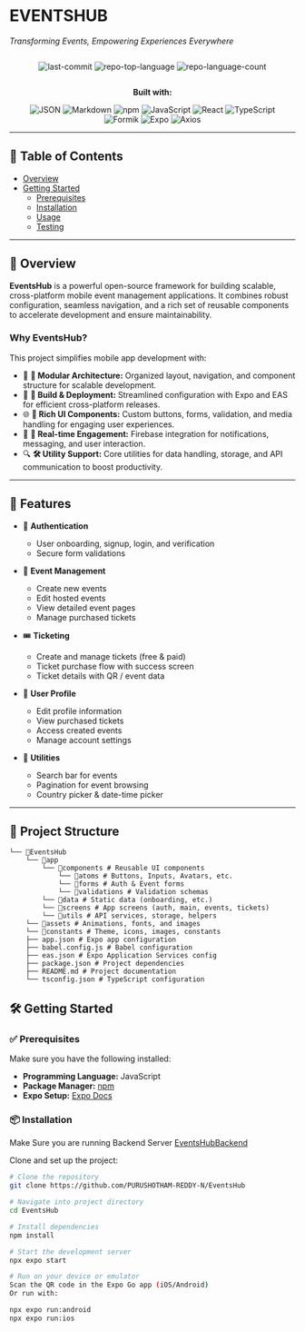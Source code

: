 # EVENTSHUB  
*Transforming Events, Empowering Experiences Everywhere*  

<div align="center" style="display:flex;flex-direction:row; justify-content:center;">

![last-commit](https://img.shields.io/github/last-commit/PURUSHOTHAM-REDDY-N/EventsHub?style=flat&logo=git&logoColor=white&color=0080ff)  ![repo-top-language](https://img.shields.io/github/languages/top/PURUSHOTHAM-REDDY-N/EventsHub?style=flat&color=0080ff)  ![repo-language-count](https://img.shields.io/github/languages/count/PURUSHOTHAM-REDDY-N/EventsHub?style=flat&color=0080ff)  
</div>
<div align="center">

**Built with:**  

![JSON](https://img.shields.io/badge/JSON-000000.svg?style=flat&logo=JSON&logoColor=white)  ![Markdown](https://img.shields.io/badge/Markdown-000000.svg?style=flat&logo=Markdown&logoColor=white)  ![npm](https://img.shields.io/badge/npm-CB3837.svg?style=flat&logo=npm&logoColor=white)  ![JavaScript](https://img.shields.io/badge/JavaScript-F7DF1E.svg?style=flat&logo=JavaScript&logoColor=black)   ![React](https://img.shields.io/badge/ReactNative-61DAFB.svg?style=flat&logo=React&logoColor=black)  ![TypeScript](https://img.shields.io/badge/TypeScript-3178C6.svg?style=flat&logo=TypeScript&logoColor=white)  
![Formik](https://img.shields.io/badge/Formik-2563EB.svg?style=flat&logo=Formik&logoColor=white)  ![Expo](https://img.shields.io/badge/Expo-000020.svg?style=flat&logo=Expo&logoColor=white)  ![Axios](https://img.shields.io/badge/Axios-5A29E4.svg?style=flat&logo=Axios&logoColor=white)  

</div>  

---

## 📑 Table of Contents
- [Overview](#overview)  
- [Getting Started](#getting-started)  
  - [Prerequisites](#prerequisites)  
  - [Installation](#installation)  
  - [Usage](#usage)  
  - [Testing](#testing)  

---

## 🚀 Overview  
**EventsHub** is a powerful open-source framework for building scalable, cross-platform mobile event management applications. It combines robust configuration, seamless navigation, and a rich set of reusable components to accelerate development and ensure maintainability.  

### Why EventsHub?  
This project simplifies mobile app development with:  

- 🎯 **🧩 Modular Architecture:** Organized layout, navigation, and component structure for scalable development.  
- 🚀 **🔧 Build & Deployment:** Streamlined configuration with Expo and EAS for efficient cross-platform releases.  
- 🌐 **🌟 Rich UI Components:** Custom buttons, forms, validation, and media handling for engaging user experiences.  
- 🔔 **📱 Real-time Engagement:** Firebase integration for notifications, messaging, and user interaction.  
- 🔍 **🛠 Utility Support:** Core utilities for data handling, storage, and API communication to boost productivity.  

---

## 🚀 Features

- 🔐 **Authentication**
  - User onboarding, signup, login, and verification
  - Secure form validations

- 🎉 **Event Management**
  - Create new events
  - Edit hosted events
  - View detailed event pages
  - Manage purchased tickets

- 🎟 **Ticketing**
  - Create and manage tickets (free & paid)
  - Ticket purchase flow with success screen
  - Ticket details with QR / event data

- 👤 **User Profile**
  - Edit profile information
  - View purchased tickets
  - Access created events
  - Manage account settings

- 🔎 **Utilities**
  - Search bar for events
  - Pagination for event browsing
  - Country picker & date-time picker

---
## 📂 Project Structure

```
└── 📁EventsHub
    └── 📁app
        └── 📁components # Reusable UI components
            └── 📁atoms # Buttons, Inputs, Avatars, etc.
            └── 📁forms # Auth & Event forms
            └── 📁validations # Validation schemas
        └── 📁data # Static data (onboarding, etc.)
        └── 📁screens # App screens (auth, main, events, tickets)
        └── 📁utils # API services, storage, helpers
    └── 📁assets # Animations, fonts, and images
    └── 📁constants # Theme, icons, images, constants
    ├── app.json # Expo app configuration
    ├── babel.config.js # Babel configuration
    ├── eas.json # Expo Application Services config
    ├── package.json # Project dependencies
    ├── README.md # Project documentation
    └── tsconfig.json # TypeScript configuration
```

## 🛠 Getting Started  

### ✅ Prerequisites  
Make sure you have the following installed:  
- **Programming Language:** JavaScript  
- **Package Manager:** [npm](https://www.npmjs.com/)  
- **Expo Setup:** [Expo Docs](https://docs.expo.dev/router/installation/)

### 📦 Installation  
Make  Sure you are running Backend Server [EventsHubBackend](https://github.com/PURUSHOTHAM-REDDY-N/eventsHubBackend)

Clone and set up the project:  

```sh
# Clone the repository
git clone https://github.com/PURUSHOTHAM-REDDY-N/EventsHub

# Navigate into project directory
cd EventsHub

# Install dependencies
npm install

# Start the development server
npx expo start

# Run on your device or emulator
Scan the QR code in the Expo Go app (iOS/Android)
Or run with:

npx expo run:android
npx expo run:ios

